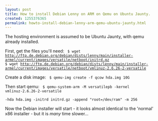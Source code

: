 ```yaml
--- 
layout: post
title: How to install Debian Lenny on ARM on Qemu on Ubuntu Jaunty.
created: 1255376365
permalink: howto-install-debian-lenny-arm-qemu-ubuntu-jaunty.html
---
```

The hosting environment is assumed to be Ubuntu Jaunty, with qemu already installed.

First, get the files you'll need:
<code>
$ wget http://ftp.de.debian.org/debian/dists/lenny/main/installer-armel/current/images/versatile/netboot/initrd.gz
$ wget http://ftp.de.debian.org/debian/dists/lenny/main/installer-armel/current/images/versatile/netboot/vmlinuz-2.6.26-2-versatile
</code>

Create a disk image:
<code>
$ qemu-img create -f qcow hda.img 10G
</code>

Then start qemu:
<code>
$ qemu-system-arm -M versatilepb -kernel vmlinuz-2.6.26-2-versatile \
-hda hda.img -initrd initrd.gz -append "root=/dev/ram" -m 256
</code>

Now the Debian installer will start - it looks almost identical to the 'normal' x86 installer - but it is <em>many</em> time slower...
